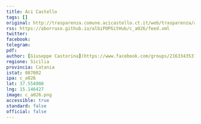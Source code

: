 ```yaml
---
title: Aci Castello
tags: []
original: http://trasparenza.comune.acicastello.ct.it/web/trasparenza/albo-pretorio
rss: https://aborruso.github.io/albiPOPGitHub/c_a026/feed.xml
twitter:
facebook:
telegram:
pdf:
author: [Giuseppe Castorina](https://www.facebook.com/groups/2163343537037891/user/1621878826/)
regione: Sicilia
provincia: Catania
istat: 087002
ipa: c_a026
lat: 37.554908
lng: 15.146427
image: c_a026.png
accessible: true
standard: false
official: false
---
```



